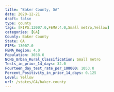 ```yaml
---
title: "Baker County, GA"
date: 2020-12-21
draft: false
type: county
tags: [FIPS:13007.0,FEMA:4.0,Small metro,Yellow]
categories: [GA]
County: Baker County
State: GA
FIPS: 13007.0
FEMA_Region: 4.0
Population: 3038.0
NCHS_Urban_Rural_Classification: Small metro
Tests_in_prior_14_days: 32.0
Fourteen_day_test_rate_per_100000: 1053.0
Percent_Positivity_in_prior_14_days: 0.125
Level: Yellow
url: /states/GA/baker-county
---
```



